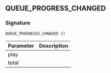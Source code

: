## QUEUE\_PROGRESS\_CHANGED

### Signature

`QUEUE_PROGRESSS_CHNAGED ()`


| Parameter | Description |
| --- | --- |
| play |
| total |
